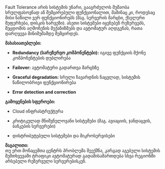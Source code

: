 Fault Tolerance არის სისტემის უნარი, გააგრძელოს მუშაობა სრულფასოვნად ან შემცირებული ფუნქციონალით, მაშინაც კი, როდესაც მისი ნაწილი ვერ ფუნქციონირებს (მაგ. სერვერის მარცხი, ქსელური შეფერხება, დისკის ხარვეზი). ასეთი სისტემები იყენებენ რეზერვებს, შეცდომის აღმოჩენის მექანიზმებს და ავტომატურ აღდგენას, რათა დარღვევა მინიმუმამდე შემცირდეს.

**მახასიათებლები:**

- **Redundancy (სარეზერვო კომპონენტები):** იგივე ფუნქციის მქონე კომპონენტების დუბლირება
    
- **Failover:** ავტომატური გადართვა მარცხზე
    
- **Graceful degradation:** სრული ჩავარდნის ნაცვლად, სისტემის ნაწილობრივი ფუნქციონირება
    
- **Error detection and correction**
    

**გამოყენების სფეროები:**

- Cloud ინფრასტრუქტურა
    
- კრიტიკულად მნიშვნელოვანი სისტემები (მაგ. ავიაციის, ჯანდაცვის, ბანკების სერვერები)
    
- დისტრიბუტებული სისტემები და მიკროსერვისები
    

**მაგალითი:**  
თუ ერთ მონაცემთა ცენტრს პრობლემა შეექმნა, კარგად აგებული სისტემის შემთხვევაში ტრაფიკი ავტომატურად გადამისამართდება სხვა რეგიონში არსებული რეზერვული სერვერებისკენ.